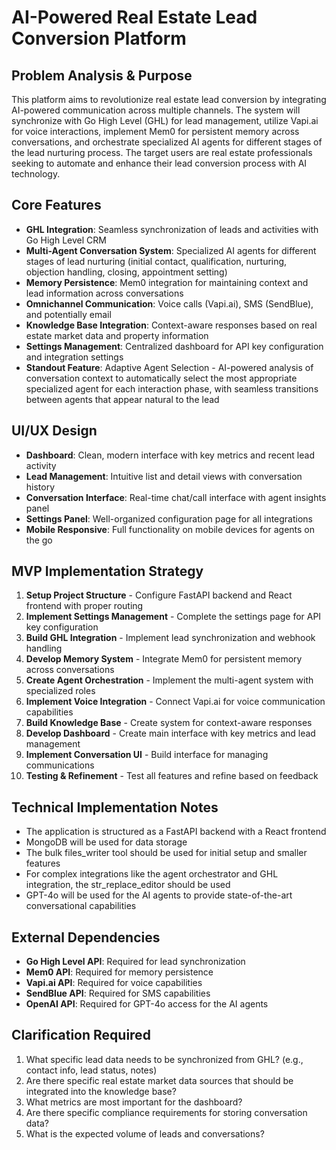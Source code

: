 # AI-Powered Real Estate Lead Conversion Platform

## Problem Analysis & Purpose

This platform aims to revolutionize real estate lead conversion by integrating AI-powered communication across multiple channels. The system will synchronize with Go High Level (GHL) for lead management, utilize Vapi.ai for voice interactions, implement Mem0 for persistent memory across conversations, and orchestrate specialized AI agents for different stages of the lead nurturing process. The target users are real estate professionals seeking to automate and enhance their lead conversion process with AI technology.

## Core Features

- **GHL Integration**: Seamless synchronization of leads and activities with Go High Level CRM
- **Multi-Agent Conversation System**: Specialized AI agents for different stages of lead nurturing (initial contact, qualification, nurturing, objection handling, closing, appointment setting)
- **Memory Persistence**: Mem0 integration for maintaining context and lead information across conversations
- **Omnichannel Communication**: Voice calls (Vapi.ai), SMS (SendBlue), and potentially email
- **Knowledge Base Integration**: Context-aware responses based on real estate market data and property information
- **Settings Management**: Centralized dashboard for API key configuration and integration settings
- **Standout Feature**: Adaptive Agent Selection - AI-powered analysis of conversation context to automatically select the most appropriate specialized agent for each interaction phase, with seamless transitions between agents that appear natural to the lead

## UI/UX Design

- **Dashboard**: Clean, modern interface with key metrics and recent lead activity
- **Lead Management**: Intuitive list and detail views with conversation history
- **Conversation Interface**: Real-time chat/call interface with agent insights panel
- **Settings Panel**: Well-organized configuration page for all integrations
- **Mobile Responsive**: Full functionality on mobile devices for agents on the go

## MVP Implementation Strategy

1. **Setup Project Structure** - Configure FastAPI backend and React frontend with proper routing
2. **Implement Settings Management** - Complete the settings page for API key configuration
3. **Build GHL Integration** - Implement lead synchronization and webhook handling
4. **Develop Memory System** - Integrate Mem0 for persistent memory across conversations
5. **Create Agent Orchestration** - Implement the multi-agent system with specialized roles
6. **Implement Voice Integration** - Connect Vapi.ai for voice communication capabilities
7. **Build Knowledge Base** - Create system for context-aware responses
8. **Develop Dashboard** - Create main interface with key metrics and lead management
9. **Implement Conversation UI** - Build interface for managing communications
10. **Testing & Refinement** - Test all features and refine based on feedback

## Technical Implementation Notes

- The application is structured as a FastAPI backend with a React frontend
- MongoDB will be used for data storage
- The bulk files_writer tool should be used for initial setup and smaller features
- For complex integrations like the agent orchestrator and GHL integration, the str_replace_editor should be used
- GPT-4o will be used for the AI agents to provide state-of-the-art conversational capabilities

## External Dependencies

- **Go High Level API**: Required for lead synchronization
- **Mem0 API**: Required for memory persistence
- **Vapi.ai API**: Required for voice capabilities
- **SendBlue API**: Required for SMS capabilities
- **OpenAI API**: Required for GPT-4o access for the AI agents

## Clarification Required

1. What specific lead data needs to be synchronized from GHL? (e.g., contact info, lead status, notes)
2. Are there specific real estate market data sources that should be integrated into the knowledge base?
3. What metrics are most important for the dashboard?
4. Are there specific compliance requirements for storing conversation data?
5. What is the expected volume of leads and conversations?